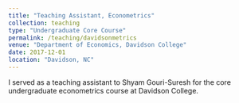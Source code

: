 ```yaml
---
title: "Teaching Assistant, Econometrics"
collection: teaching
type: "Undergraduate Core Course"
permalink: /teaching/davidsonmetrics
venue: "Department of Economics, Davidson College"
date: 2017-12-01
location: "Davidson, NC"
---
```


I served as a teaching assistant to Shyam Gouri-Suresh for the core undergraduate econometrics course at Davidson College.
